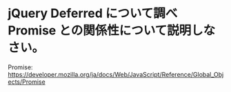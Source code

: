# jQuery Deferred について調べ Promise との関係性について説明しなさい。

Promise:
https://developer.mozilla.org/ja/docs/Web/JavaScript/Reference/Global_Objects/Promise

